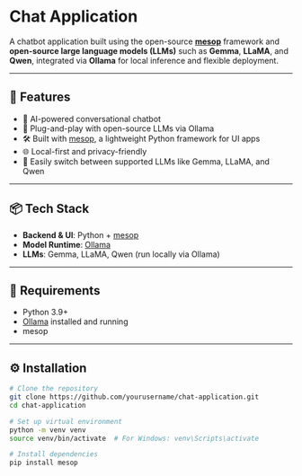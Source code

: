 # Chat Application

A chatbot application built using the open-source **[mesop](https://mesop-dev.github.io/mesop/)** framework and **open-source large language models (LLMs)** such as **Gemma**, **LLaMA**, and **Qwen**, integrated via **Ollama** for local inference and flexible deployment.

---

## 🚀 Features

- 🤖 AI-powered conversational chatbot
- 🧠 Plug-and-play with open-source LLMs via Ollama
- 🛠 Built with [mesop](https://mesop-dev.github.io/mesop/), a lightweight Python framework for UI apps
- 🌐 Local-first and privacy-friendly
- 🔁 Easily switch between supported LLMs like Gemma, LLaMA, and Qwen

---

## 📦 Tech Stack

- **Backend & UI**: Python + [mesop](https://mesop-dev.github.io/mesop/)
- **Model Runtime**: [Ollama](https://ollama.com/)
- **LLMs**: Gemma, LLaMA, Qwen (run locally via Ollama)

---

## 🧰 Requirements

- Python 3.9+
- [Ollama](https://ollama.com/) installed and running
- mesop

---

## ⚙️ Installation

```bash
# Clone the repository
git clone https://github.com/yourusername/chat-application.git
cd chat-application

# Set up virtual environment
python -m venv venv
source venv/bin/activate  # For Windows: venv\Scripts\activate

# Install dependencies
pip install mesop
